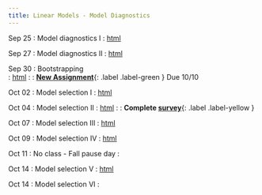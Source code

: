 ```yaml
---
title: Linear Models - Model Diagnostics
---
```


Sep 25
: Model diagnostics I 
  : [html](https://jlacasa.github.io/stat705_fall2024/classes/day16_09252024)  

Sep 27
: Model diagnostics II
  : [html](https://jlacasa.github.io/stat705_fall2024/classes/day17_09272024)

Sep 30
: Bootstrapping  
  : [html](https://jlacasa.github.io/stat705_fall2024/classes/day18_09302024)
: []()
  : **[New Assignment](https://jlacasa.github.io/stat705_fall2024/assignments/hw3)**{: .label .label-green } Due 10/10  
  
Oct 02 
: Model selection I
  : [html](https://jlacasa.github.io/stat705_fall2024/classes/day19_10022024)

Oct 04 
: Model selection II
  : [html](https://jlacasa.github.io/stat705_fall2024/classes/day20_10042024)
: []()
  : **Complete [survey](https://forms.gle/5W3AWhzrEtoysn3P6)**{: .label .label-yellow } 

Oct 07 
: Model selection III
  : [html](https://jlacasa.github.io/stat705_fall2024/classes/day21_10072024)

Oct 09 
: Model selection IV
  : [html](https://jlacasa.github.io/stat705_fall2024/classes/day22_10092024)

Oct 11 
: No class - Fall pause day 
  : []()

Oct 14 
: Model selection V
  : [html](https://jlacasa.github.io/stat705_fall2024/classes/day23_10142024)

Oct 14 
: Model selection VI
  : [](https://jlacasa.github.io/stat705_fall2024/classes/day24_10162024)
